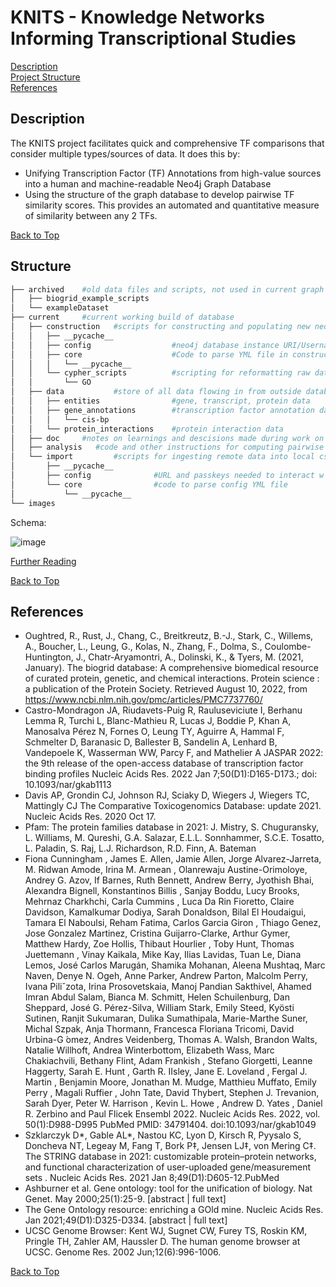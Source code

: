 KNITS - Knowledge Networks Informing Transcriptional Studies
====================
[Description](https://github.com/wassermanlab/knits/edit/main/README.md#description) </br>
[Project Structure](https://github.com/wassermanlab/knits/edit/main/README.md#structure) </br>
[References](https://github.com/wassermanlab/knits/edit/main/README.md#references)

Description
--------------
The KNITS project facilitates quick and comprehensive TF comparisons that consider multiple types/sources of data.
It does this by:
- Unifying Transcription Factor (TF) Annotations from high-value sources into a human and machine-readable Neo4j Graph Database
- Using the structure of the graph database to develop pairwise TF similarity scores. This provides an automated and quantitative measure of similarity between any 2 TFs.

[Back to Top](https://github.com/wassermanlab/knits/edit/main/README.md#knits---knowledge-networks-informing-transcriptional-studies)

Structure
-------------

```bash
├── archived    #old data files and scripts, not used in current graph model
│   ├── biogrid_example_scripts
│   └── exampleDataset
├── current     #current working build of database
│   ├── construction   #scripts for constructing and populating new neo4j database instance
│   │   ├── __pycache__
│   │   ├── config                  #neo4j database instance URI/Username/Passkey and links raw github datafiles
│   │   ├── core                    #Code to parse YML file in construction/config
│   │   │   └── __pycache__
│   │   └── cypher_scripts          #scripting for reformatting raw data to graph schema
│   │       └── GO
│   ├── data           #store of all data flowing in from outside databases and out to the graph database
│   │   ├── entities                #gene, transcript, protein data
│   │   ├── gene_annotations        #transcription factor annotation data
│   │   │   └── cis-bp
│   │   └── protein_interactions    #protein interaction data
│   ├── doc     #notes on learnings and descisions made during work on project
│   ├── analysis   #code and other instructions for computing pairwise similarity scores
│   └── import         #scripts for ingesting remote data into local csv files
│       ├── __pycache__
│       ├── config              #URL and passkeys needed to interact w various biological databases
│       └── core                #code to parse config YML file
│           └── __pycache__
└── images
 ```

Schema:

![image](https://user-images.githubusercontent.com/95512439/186757601-b40952a7-33a6-447f-8631-3ec7835d2f6b.png)

[Further Reading](https://github.com/wassermanlab/knits/tree/main/current#module-functionality--data-flow)

[Back to Top](https://github.com/wassermanlab/knits/edit/main/README.md#knits---knowledge-networks-informing-transcriptional-studies)

References
-----------
- Oughtred, R., Rust, J., Chang, C., Breitkreutz, B.-J., Stark, C., Willems, A., Boucher, L., Leung, G., Kolas, N., Zhang, F., Dolma, S., Coulombe-Huntington, J., Chatr-Aryamontri, A., Dolinski, K., &amp; Tyers, M. (2021, January). The biogrid database: A comprehensive biomedical resource of curated protein, genetic, and chemical interactions. Protein science : a publication of the Protein Society. Retrieved August 10, 2022, from https://www.ncbi.nlm.nih.gov/pmc/articles/PMC7737760/ 
- Castro-Mondragon JA, Riudavets-Puig R, Rauluseviciute I, Berhanu Lemma R, Turchi L, Blanc-Mathieu R, Lucas J, Boddie P, Khan A, Manosalva Pérez N, Fornes O, Leung TY, Aguirre A, Hammal F, Schmelter D, Baranasic D, Ballester B, Sandelin A, Lenhard B, Vandepoele K, Wasserman WW, Parcy F, and Mathelier A JASPAR 2022: the 9th release of the open-access database of transcription factor binding profiles Nucleic Acids Res. 2022 Jan 7;50(D1):D165-D173.; doi: 10.1093/nar/gkab1113
- Davis AP, Grondin CJ, Johnson RJ, Sciaky D, Wiegers J, Wiegers TC, Mattingly CJ The Comparative Toxicogenomics Database: update 2021. Nucleic Acids Res. 2020 Oct 17.
- Pfam: The protein families database in 2021: J. Mistry, S. Chuguransky, L. Williams, M. Qureshi, G.A. Salazar, E.L.L. Sonnhammer, S.C.E. Tosatto, L. Paladin, S. Raj, L.J. Richardson, R.D. Finn, A. Bateman
- Fiona Cunningham , James E. Allen, Jamie Allen, Jorge Alvarez-Jarreta, M. Ridwan Amode, Irina M. Armean , Olanrewaju Austine-Orimoloye, Andrey G. Azov, If Barnes, Ruth Bennett, Andrew Berry, Jyothish Bhai, Alexandra Bignell, Konstantinos Billis , Sanjay Boddu, Lucy Brooks, Mehrnaz Charkhchi, Carla Cummins , Luca Da Rin Fioretto, Claire Davidson, Kamalkumar Dodiya, Sarah Donaldson, Bilal El Houdaigui, Tamara El Naboulsi, Reham Fatima, Carlos Garcia Giron , Thiago Genez, Jose Gonzalez Martinez, Cristina Guijarro-Clarke, Arthur Gymer, Matthew Hardy, Zoe Hollis, Thibaut Hourlier , Toby Hunt, Thomas Juettemann , Vinay Kaikala, Mike Kay, Ilias Lavidas, Tuan Le, Diana Lemos, José Carlos Marugán, Shamika Mohanan, Aleena Mushtaq, Marc Naven, Denye N. Ogeh, Anne Parker, Andrew Parton, Malcolm Perry, Ivana Piliˇzota, Irina Prosovetskaia, Manoj Pandian Sakthivel, Ahamed Imran Abdul Salam, Bianca M. Schmitt, Helen Schuilenburg, Dan Sheppard, José G. Pérez-Silva, William Stark, Emily Steed, Kyösti Sutinen, Ranjit Sukumaran, Dulika Sumathipala, Marie-Marthe Suner, Michal Szpak, Anja Thormann, Francesca Floriana Tricomi, David Urbina-G ́omez, Andres Veidenberg, Thomas A. Walsh, Brandon Walts, Natalie Willhoft, Andrea Winterbottom, Elizabeth Wass, Marc Chakiachvili, Bethany Flint, Adam Frankish , Stefano Giorgetti, Leanne Haggerty, Sarah E. Hunt , Garth R. IIsley, Jane E. Loveland , Fergal J. Martin , Benjamin Moore, Jonathan M. Mudge, Matthieu Muffato, Emily Perry , Magali Ruffier , John Tate, David Thybert, Stephen J. Trevanion, Sarah Dyer, Peter W. Harrison , Kevin L. Howe , Andrew D. Yates , Daniel R. Zerbino and Paul Flicek Ensembl 2022. Nucleic Acids Res. 2022, vol. 50(1):D988-D995 PubMed PMID: 34791404. doi:10.1093/nar/gkab1049
- Szklarczyk D*, Gable AL*, Nastou KC, Lyon D, Kirsch R, Pyysalo S, Doncheva NT, Legeay M, Fang T, Bork P‡, Jensen LJ‡, von Mering C‡. The STRING database in 2021: customizable protein–protein networks, and functional characterization of user-uploaded gene/measurement sets . Nucleic Acids Res. 2021 Jan 8;49(D1):D605-12.PubMed
- Ashburner et al. Gene ontology: tool for the unification of biology. Nat Genet. May 2000;25(1):25-9. [abstract | full text]
- The Gene Ontology resource: enriching a GOld mine. Nucleic Acids Res. Jan 2021;49(D1):D325-D334. [abstract | full text]
- UCSC Genome Browser: Kent WJ, Sugnet CW, Furey TS, Roskin KM, Pringle TH, Zahler AM, Haussler D. The human genome browser at UCSC. Genome Res. 2002 Jun;12(6):996-1006. 

[Back to Top](https://github.com/wassermanlab/knits/edit/main/README.md#knits---knowledge-networks-informing-transcriptional-studies)
